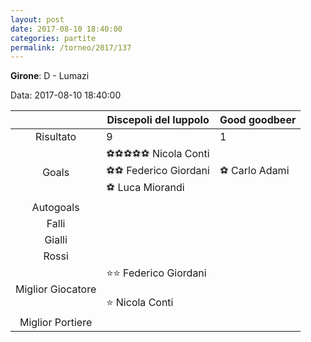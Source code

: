 ```yaml
---
layout: post
date: 2017-08-10 18:40:00
categories: partite
permalink: /torneo/2017/137
---
```

**Girone**: D - Lumazi

Data: 2017-08-10 18:40:00

| | Discepoli del luppolo | Good goodbeer |
|:-----:|-----|-----|
Risultato|9|1
Goals|⚽⚽⚽⚽⚽ Nicola Conti<br/>⚽⚽ Federico Giordani<br/>⚽ Luca Miorandi|⚽ Carlo Adami<br/>
Autogoals||
Falli||
Gialli||
Rossi||
Miglior Giocatore|⭐⭐ Federico Giordani<br/><br/>⭐ Nicola Conti<br/>|
Miglior Portiere||